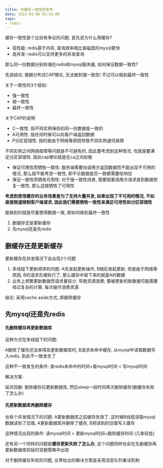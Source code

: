 ```yaml
---
title: 对缓存一致性的思考
date: 2021-03-06 02:54:00
tags:
- redis
---
```


缓存一致性是个比较有争议的问题, 首先说为什么用缓存?

* 高性能: redis基于内存, 查询效率相比查磁盘的mysql更快
* 高并发: redis可以支持更多的并发查询


那么同一份数据分别存储在redis和mysql服务器, 如何保证数据一致性?

先说结论: 根据分布式CAP理论, 无法做到强一致性! 不过可以做到最终一致性


关于一致性的3个级别:

* 强一致性
* 弱一致性
* 最终一致性


关于CAP的说明

* C一致性. 指不同实例保存的同一份数据是一致的
* A可用性. 指任何时候可以向客户端返回数据
* P分区容错性. 指的是由于网络等原因导致不同实例通讯故障

不同实例之间网络故障等问题是不可避免的, 因此要考虑到这种情况, 也就是要满足分区容错性. 因此cap理论就是在ca之间权衡

* 保证可用性而牺牲一致性: 服务端需要向调用方返回数据而不能出现不可用的情况, 那么就不能考虑一致性, 即不论数据是否一致都需要给响应
* 保证一致性而牺牲可用性: 对于强一致性场景, 需要阻塞调用方请求直到数据恢复一致性, 那么这就牺牲了可用性

**考虑到使用缓存的业务场景是为了支持大量并发, 如果出现了不可用的情况, 不如直接限速限制客户端请求, 因此我们需要牺牲一致性来满足可用性和分区容错性**

能做到的就是尽量使得数据一致, 即如何做到最终一致性

1. 删缓存还是更新缓存
2. 先mysql还是先redis

## 删缓存还是更新缓存

更新缓存在并发情况下会出现2个问题

1. 多线程下更新顺序的问题: A先发起更新操作, B随后发起更新, 但是由于网络等原因, B的请求先被执行了, 那么缓存中留下来的就是A的数据
2. 业务上频繁更新数据而请求量较少, 导致资源浪费; 要被更新的新数据可能需要经过复杂的计算, 每次操作浪费资源

结论: 采用cache aside方式, 即删除缓存

## 先mysql还是先redis

#### 先删除缓存再更新数据库

这种方式在多线程下的问题:

A删除了缓存还没来得及更新数据库时, B请求未命中缓存, 从mysql中读取数据写入redis. 到此不一致发生了

这种不一致发生的条件: 查redis未命中的时间+查mysql时间 < 写mysql时间

解决方案:

延迟双删: 删除缓存后更新数据库, 然后sleep一段时间再次删除缓存(删缓存失败了怎么办)


#### 先更新数据库再删除缓存

也有个并发情况下的问题: A更新数据库之前缓存失效了, 这时候B线程读取mysql数据读到了旧值, A更新数据库并删除了缓存, B把读到的旧值写入缓存

这种情况出现的条件: 读mysql时间 > 更新mysql时间+删除缓存时间 (几率较低)

还有另一个同样的问题是**缓存更新失败了怎么办**, 这个问题同样也会在先删缓存再更新数据库的延时双删策略中出现

对于删除缓存失败的问题, 业界给出的解决方案是采用消息队列重试机制

